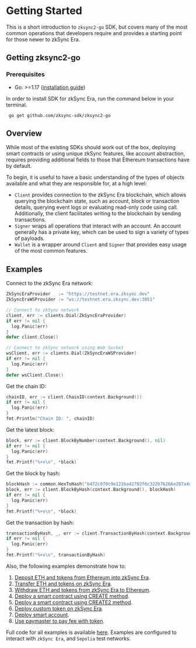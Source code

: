 # Getting Started

This is a short introduction to `zksync2-go` SDK, but covers many of the most common operations that developers require
and provides a starting point for those newer to zkSync Era.

## Getting zksync2-go

### Prerequisites

- Go: >=1.17 ([installation guide](https://go.dev/dl/))

In order to install SDK for zkSync Era, run the command below in your terminal.

```console
 go get github.com/zksync-sdk/zksync2-go
```

## Overview

While most of the existing SDKs should work out of the box, deploying smart contracts or using unique zkSync features,
like account abstraction, requires providing additional fields to those that Ethereum transactions have by default.

To begin, it is useful to have a basic understanding of the types of objects available and what they are responsible
for, at a high level:

- `Client` provides connection to the zkSync Era blockchain, which allows querying the blockchain state, such as
  account, block or transaction details, querying event logs or evaluating read-only code using call.
  Additionally, the client facilitates writing to the blockchain by sending transactions.
- `Signer` wraps all operations that interact with an account. An account generally has a private key, which can
  be used to sign a variety of types of payloads.
- `Wallet` is a wrapper around `Client` and `Signer` that provides easy usage of the most common features.

## Examples

Connect to the zkSync Era network:

```go
ZkSyncEraProvider   := "https://testnet.era.zksync.dev"
ZkSyncEraWSProvider := "ws://testnet.era.zksync.dev:3051"

// Connect to zkSync network
client, err := clients.Dial(ZkSyncEraProvider)
if err != nil {
  log.Panic(err)
}
defer client.Close()

// Connect to zkSync network using Web Socket
wsClient, err := clients.Dial(ZkSyncEraWSProvider)
if err != nil {
  log.Panic(err)
}
defer wsClient.Close()
```

Get the chain ID:

```go
chainID, err := client.ChainID(context.Background())
if err != nil {
  log.Panic(err)
}
fmt.Println("Chain ID: ", chainID)
```

Get the latest block:

```go
block, err := client.BlockByNumber(context.Background(), nil)
if err != nil {
  log.Panic(err)
}
fmt.Printf("%+v\n", *block)
```

Get the block by hash:

```go
blockHash := common.HexToHash("b472c070c9e121ba42702f6c322b7b266e287a4d8b5fa426ed265b105430c397")
block, err := client.BlockByHash(context.Background(), blockHash)
if err != nil {
  log.Panic(err)
}
fmt.Printf("%+v\n", *block)
```

Get the transaction by hash:

```go
transactionByHash, _, err := client.TransactionByHash(context.Background(), common.HexToHash("0x9af27afed9a4dd018c0625ea1368afb8ba08e4cfb69b3e76dfb8521c8a87ecfc"))
if err != nil {
  log.Panic(err)
}
fmt.Printf("%+v\n", transactionByHash)
```

Also, the following examples demonstrate how to:

1. [Deposit ETH and tokens from Ethereum into zkSync Era](https://github.com/zksync-sdk/zksync2-examples/blob/main/go/01_deposit.go).
2. [Transfer ETH and tokens on zkSync Era](https://github.com/zksync-sdk/zksync2-examples/blob/main/go/02_transfer.go).
3. [Withdraw ETH and tokens from zkSync Era to Ethereum](https://github.com/zksync-sdk/zksync2-examples/blob/main/go/03_withdraw.go).
4. [Deploy a smart contract using CREATE method](https://github.com/zksync-sdk/zksync2-examples/blob/main/go/08_deploy_create.go).
5. [Deploy a smart contract using CREATE2 method](https://github.com/zksync-sdk/zksync2-examples/blob/main/go/11_deploy_create2.go).
6. [Deploy custom token on zkSync Era](https://github.com/zksync-sdk/zksync2-examples/blob/main/go/14_deploy_token_create.go).
7. [Deploy smart account](https://github.com/zksync-sdk/zksync2-examples/blob/main/go/16_deploy_create_account.go).
8. [Use paymaster to pay fee with token](https://github.com/zksync-sdk/zksync2-examples/blob/main/go/18_use_paymaster.go).

Full code for all examples is available [here](https://github.com/zksync-sdk/zksync2-examples/tree/main/go).
Examples are configured to interact with `zkSync Era`, and `Sepolia` test networks.
